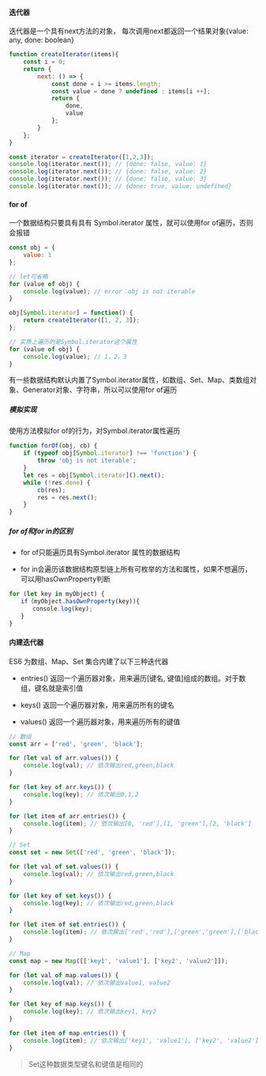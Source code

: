 #### 迭代器

迭代器是一个具有next方法的对象， 每次调用next都返回一个结果对象{value: any, done: boolean}

```js
function createIterator(items){
    const i = 0;
    return {
        next: () => {
            const done = i >= items.length;
            const value = done ? undefined : items[i ++];
            return {
                done,
                value
            };
        }
    };
}

const iterator = createIterator([1,2,3]);
console.log(iterator.next()); // {done: false, value: 1}
console.log(iterator.next()); // {done: false, value: 2}
console.log(iterator.next()); // {done: false, value: 3}
console.log(iterator.next()); // {done: true, value: undefined}
```

#### for of

一个数据结构只要具有具有 Symbol.iterator 属性，就可以使用for of遍历，否则会报错

```js
const obj = {
    value: 1
};

// let可省略
for (value of obj) {
    console.log(value); // error：obj is not iterable
}

obj[Symbol.iterator] = function() {
    return createIterator([1, 2, 3]);
};

// 实质上遍历的是Symbol.iterator这个属性
for (value of obj) {
    console.log(value); // 1，2，3
}
```

有一些数据结构默认内置了Symbol.iterator属性，如数组、Set、Map、类数组对象、Generator对象、字符串，所以可以使用for of遍历

##### 模拟实现

使用方法模拟for of的行为，对Symbol.iterator属性遍历

```js
function forOf(obj, cb) {
    if (typeof obj[Symbol.iterator] !== 'function') {
        throw 'obj is not iterable';
    }
    let res = obj[Symbol.iterator]().next();
    while (!res.done) {
        cb(res);
        res = res.next();
    }
}
```

##### for of和for in的区别

- for of只能遍历具有Symbol.iterator 属性的数据结构

- for in会遍历该数据结构原型链上所有可枚举的方法和属性，如果不想遍历，可以用hasOwnProperty判断

```js
for (let key in myObject) {
　　if（myObject.hasOwnProperty(key)){
　　　　console.log(key);
　　}
}
```

#### 内建迭代器

ES6 为数组、Map、Set 集合内建了以下三种迭代器

- entries() 返回一个遍历器对象，用来遍历[键名, 键值]组成的数组。对于数组，键名就是索引值

- keys() 返回一个遍历器对象，用来遍历所有的键名

- values() 返回一个遍历器对象，用来遍历所有的键值

```js
// 数组
const arr = ['red', 'green', 'black'];

for (let val of arr.values()) {
    console.log(val); // 依次输出red,green,black
}

for (let key of arr.keys()) {
    console.log(key); // 依次输出0,1,2
}

for (let item of arr.entries()) {
    console.log(item); // 依次输出[0, 'red'],[1, 'green'],[2, 'black']
}

// Set
const set = new Set(['red', 'green', 'black']);

for (let val of set.values()) {
    console.log(val); // 依次输出red,green,black
}

for (let key of set.keys()) {
    console.log(key); // 依次输出red,green,black
}

for (let item of set.entries()) {
    console.log(item); // 依次输出['red','red'],['green','green'],['black','black']
}

// Map
const map = new Map([['key1', 'value1'], ['key2', 'value2']]);

for (let val of map.values()) {
    console.log(val); // 依次输出value1, value2
}

for (let key of map.keys()) {
    console.log(key); // 依次输出key1, key2
}

for (let item of map.entries()) {
    console.log(item); // 依次输出['key1', 'value1'], ['key2', 'value2']
}
```

> Set这种数据类型键名和键值是相同的